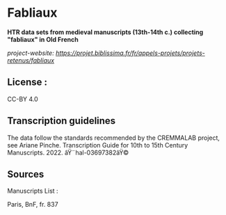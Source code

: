 Fabliaux
=====================


**HTR data sets from medieval manuscripts (13th-14th c.) collecting "fabliaux" in Old French**


*project-website: https://projet.biblissima.fr/fr/appels-projets/projets-retenus/fabliaux*

## License : 

CC-BY 4.0

## Transcription guidelines

The data follow the standards recommended by the CREMMALAB project, see Ariane Pinche. Transcription Guide for 10th to 15th Century Manuscripts. 2022. âŸ¨hal-03697382âŸ©

## Sources

Manuscripts List :

Paris, BnF, fr. 837
